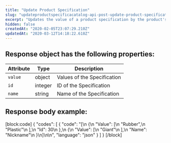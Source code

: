 ```yaml
---
title: "Update Product Specification"
slug: "updateproductspecificacatalog-api-post-update-product-specificationtion"
excerpt: "Updates the value of a product specification by the product's ID. The ID or name can be used to identify what product specification will be updated. Specification fields must be previously created in your Catalog."
hidden: false
createdAt: "2020-02-05T23:07:29.210Z"
updatedAt: "2020-03-12T14:18:22.618Z"
---
```

## Response object has the following properties:

| Attribute | Type    | Description                 |
| --------- | ------- | --------------------------- |
| `value`   | object  | Values of the Specification |
| `id`      | integer | ID of the Specification     |
| `name`    | string  | Name of the Specification   |

## Response body example:
[block:code]
{
  "codes": [
    {
      "code": "[\n    {\n        \"Value\": [\n            \"Rubber\",\n            \"Plastic\"\n        ],\n        \"Id\": 30\n    },\n    {\n        \"Value\": [\n            \"Giant\"\n        ],\n        \"Name\": \"Nickname\"\n    }\n]\n\n",
      "language": "json"
    }
  ]
}
[/block]